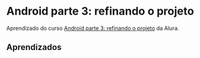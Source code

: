 # Android parte 3: refinando o projeto

Aprendizado do curso [Android parte 3: refinando o projeto](https://cursos.alura.com.br/course/android-refinando-o-projeto) da Alura.

## Aprendizados



